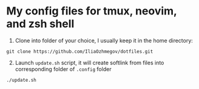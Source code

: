 # My config files for tmux, neovim, and zsh shell


1. Clone into folder of your choice, I usually keep it in the home directory:
```
git clone https://github.com/IliaOzhmegov/dotfiles.git
```
2. Launch `update.sh` script, it will create softlink from files into corresponding folder of `.config` folder
```
./update.sh
```


